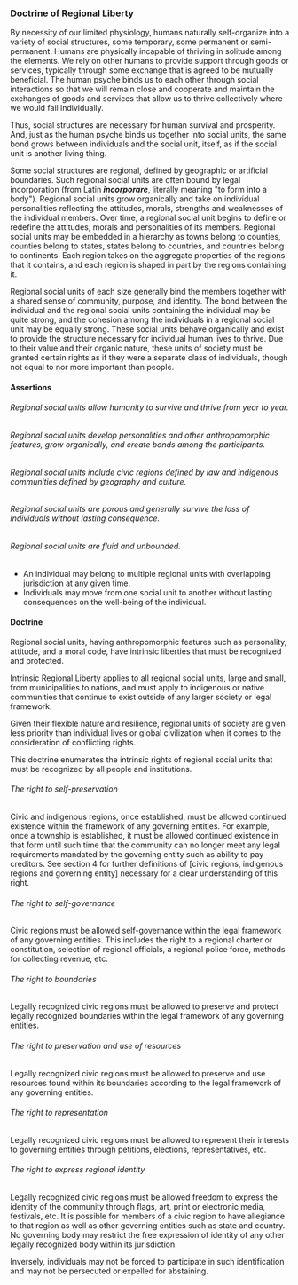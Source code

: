 ### Doctrine of Regional Liberty

By necessity of our limited physiology, humans naturally self-organize into a variety of social structures, some temporary, some permanent or semi-permanent.  Humans are physically incapable of thriving in solitude among the elements.  We rely on other humans to provide support through goods or services, typically through some exchange that is agreed to be mutually beneficial.  The human psyche binds us to each other through social interactions so that we will remain close and cooperate and maintain the exchanges of goods and services that allow us to thrive collectively where we would fail individually.

Thus, social structures are necessary for human survival and prosperity.  And, just as the human psyche binds us together into social units, the same bond grows between individuals and the social unit, itself, as if the social unit is another living thing.

Some social structures are regional, defined by geographic or artificial boundaries.  Such regional social units are often bound by legal incorporation (from Latin *__incorporare__*, literally meaning "to form into a body").  Regional social units grow organically and take on individual personalities reflecting the attitudes, morals, strengths and weaknesses of the individual members.  Over time, a regional social unit begins to define or redefine the attitudes, morals and personalities of its members.  Regional social units may be embedded in a hierarchy as towns belong to counties, counties belong to states, states belong to countries, and countries belong to continents.  Each region takes on the aggregate properties of the regions that it contains, and each region is shaped in part by the regions containing it.

Regional social units of each size generally bind the members together with a shared sense of community, purpose, and identity.  The bond between the individual and the regional social units containing the individual may be quite strong, and the cohesion among the individuals in a regional social unit may be equally strong.  These social units behave organically and exist to provide the structure necessary for individual human lives to thrive.  Due to their value and their organic nature, these units of society must be granted certain rights as if they were a separate class of individuals, though not equal to nor more important than people.

#### Assertions
###### Regional social units allow humanity to survive and thrive from year to year.
###### Regional social units develop personalities and other anthropomorphic features, grow organically, and create bonds among the participants.
###### Regional social units include civic regions defined by law and indigenous communities defined by geography and culture.
###### Regional social units are porous and generally survive the loss of individuals without lasting consequence.
###### Regional social units are fluid and unbounded.
-  An individual may belong to multiple regional units with overlapping jurisdiction at any given time.
-  Individuals may move from one social unit to another without lasting consequences on the well-being of the individual.

#### Doctrine
Regional social units, having anthropomorphic features such as personality, attitude, and a moral code, have intrinsic liberties that must be recognized and protected.

Intrinsic Regional Liberty applies to all regional social units, large and small, from municipalities to nations, and must apply to indigenous or native communities that continue to exist outside of any larger society or legal framework.

Given their flexible nature and resilience, regional units of society are given less priority than individual lives or global civilization when it comes to the consideration of conflicting rights.

This doctrine enumerates the intrinsic rights of regional social units that must be recognized by all people and institutions.

###### The right to self-preservation
Civic and indigenous regions, once established, must be allowed continued existence within the framework of any governing entities.  For example, once a township is established, it must be allowed continued existence in that form until such time that the community can no longer meet any legal requirements mandated by the governing entity such as ability to pay creditors.  See section 4 for further definitions of [civic regions, indigenous regions and governing entity] necessary for a clear understanding of this right.

###### The right to self-governance
Civic regions must be allowed self-governance within the legal framework of any governing entities.  This includes the right to a regional charter or constitution, selection of regional officials, a regional police force, methods for collecting revenue, etc.

###### The right to boundaries
Legally recognized civic regions must be allowed to preserve and protect legally recognized boundaries within the legal framework of any governing entities.

###### The right to preservation and use of resources
Legally recognized civic regions must be allowed to preserve and use resources found within its boundaries according to the legal framework of any governing entities.

###### The right to representation
Legally recognized civic regions must be allowed to represent their interests to governing entities through petitions, elections, representatives, etc.

###### The right to express regional identity
Legally recognized civic regions must be allowed freedom to express the identity of the community through flags, art, print or electronic media, festivals, etc.  It is possible for members of a civic region to have allegiance to that region as well as other governing entities such as state and country.  No governing body may restrict the free expression of identity of any other legally recognized body within its jurisdiction.

Inversely, individuals may not be forced to participate in such identification and may not be persecuted or expelled for abstaining.

